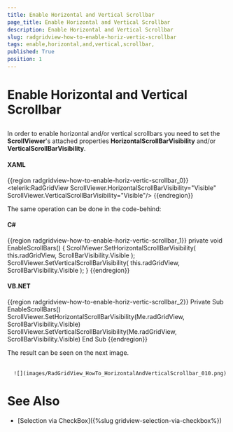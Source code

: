 ```yaml
---
title: Enable Horizontal and Vertical Scrollbar 
page_title: Enable Horizontal and Vertical Scrollbar 
description: Enable Horizontal and Vertical Scrollbar 
slug: radgridview-how-to-enable-horiz-vertic-scrollbar
tags: enable,horizontal,and,vertical,scrollbar,
published: True
position: 1
---
```


# Enable Horizontal and Vertical Scrollbar 



## 

In order to enable horizontal and/or vertical scrollbars you need to set the __ScrollViewer__'s attached properties __HorizontalScrollBarVisibility__ and/or __VerticalScrollBarVisibility__.

#### __XAML__

{{region radgridview-how-to-enable-horiz-vertic-scrollbar_0}}
	<telerik:RadGridView ScrollViewer.HorizontalScrollBarVisibility="Visible" ScrollViewer.VerticalScrollBarVisibility="Visible"/>
	{{endregion}}



The same operation can be done in the code-behind:

#### __C#__

{{region radgridview-how-to-enable-horiz-vertic-scrollbar_1}}
	private void EnableScrollBars()
	{
	    ScrollViewer.SetHorizontalScrollBarVisibility( this.radGridView, ScrollBarVisibility.Visible );
	    ScrollViewer.SetVerticalScrollBarVisibility( this.radGridView, ScrollBarVisibility.Visible );
	}
	{{endregion}}



#### __VB.NET__

{{region radgridview-how-to-enable-horiz-vertic-scrollbar_2}}
	Private Sub EnableScrollBars()
	    ScrollViewer.SetHorizontalScrollBarVisibility(Me.radGridView, ScrollBarVisibility.Visible)
	    ScrollViewer.SetVerticalScrollBarVisibility(Me.radGridView, ScrollBarVisibility.Visible)
	End Sub
	{{endregion}}



The result can be seen on the next image.




         
      ![](images/RadGridView_HowTo_HorizontalAndVerticalScrollbar_010.png)

# See Also

 * [Selection via CheckBox]({%slug gridview-selection-via-checkbox%})
